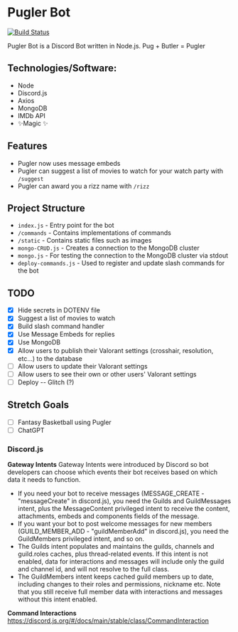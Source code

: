# Pugler Bot

[![Build Status](https://travis-ci.org/joemccann/dillinger.svg?branch=master)](https://github.com/DaryllRicalde/Pugler-Bot-NodeJS)

Pugler Bot is a Discord Bot written in Node.js. Pug + Butler = Pugler 

## Technologies/Software:
- Node
- Discord.js
- Axios
- MongoDB
- IMDb API
- ✨Magic ✨

## Features
- Pugler now uses message embeds
- Pugler can suggest a list of movies to watch for your watch party with `/suggest`
- Pugler can award you a rizz name with `/rizz`

## Project Structure 
- `index.js` - Entry point for the bot
- `/commands` - Contains implementations of commands
- `/static` - Contains static files such as images
- `mongo-CRUD.js` - Creates a connection to the MongoDB cluster
- `mongo.js` - For testing the connection to the MongoDB cluster via stdout
- `deploy-commands.js` - Used to register and update slash commands for the bot

## TODO
- [X] Hide secrets in DOTENV file
- [X] Suggest a list of movies to watch
- [X] Build slash command handler
- [X] Use Message Embeds for replies
- [X] Use MongoDB
- [X] Allow users to publish their Valorant settings (crosshair, resolution, etc...) to the database
- [ ] Allow users to update their Valorant settings
- [ ] Allow users to see their own or other users' Valorant settings
- [ ] Deploy -- Glitch (?)

## Stretch Goals
- [ ] Fantasy Basketball using Pugler
- [ ] ChatGPT 

### Discord.js

**Gateway Intents**
Gateway Intents were introduced by Discord so bot developers can choose which events their bot receives based on which data it needs to function.
- If you need your bot to receive messages (MESSAGE_CREATE - "messageCreate" in discord.js), you need the Guilds and GuildMessages intent, plus the MessageContent privileged intent to receive the content, attachments, embeds and components fields of the message.
- If you want your bot to post welcome messages for new members (GUILD_MEMBER_ADD - "guildMemberAdd" in discord.js), you need the GuildMembers privileged intent, and so on.
- The Guilds intent populates and maintains the guilds, channels and guild.roles caches, plus thread-related events. If this intent is not enabled, data for interactions and messages will include only the guild and channel id, and will not resolve to the full class.
- The GuildMembers intent keeps cached guild members up to date, including changes to their roles and permissions, nickname etc.
Note that you still receive full member data with interactions and messages without this intent enabled.

**Command Interactions**
https://discord.js.org/#/docs/main/stable/class/CommandInteraction


[//]: # (These are reference links used in the body of this note and get stripped out when the markdown processor does its job. There is no need to format nicely because it shouldn't be seen. Thanks SO - http://stackoverflow.com/questions/4823468/store-comments-in-markdown-syntax)

   [dill]: <https://github.com/joemccann/dillinger>
   [git-repo-url]: <https://github.com/joemccann/dillinger.git>
   [john gruber]: <http://daringfireball.net>
   [df1]: <http://daringfireball.net/projects/markdown/>
   [markdown-it]: <https://github.com/markdown-it/markdown-it>
   [Ace Editor]: <http://ace.ajax.org>
   [node.js]: <http://nodejs.org>
   [Twitter Bootstrap]: <http://twitter.github.com/bootstrap/>
   [jQuery]: <http://jquery.com>
   [@tjholowaychuk]: <http://twitter.com/tjholowaychuk>
   [express]: <http://expressjs.com>
   [AngularJS]: <http://angularjs.org>
   [Gulp]: <http://gulpjs.com>

   [PlDb]: <https://github.com/joemccann/dillinger/tree/master/plugins/dropbox/README.md>
   [PlGh]: <https://github.com/joemccann/dillinger/tree/master/plugins/github/README.md>
   [PlGd]: <https://github.com/joemccann/dillinger/tree/master/plugins/googledrive/README.md>
   [PlOd]: <https://github.com/joemccann/dillinger/tree/master/plugins/onedrive/README.md>
   [PlMe]: <https://github.com/joemccann/dillinger/tree/master/plugins/medium/README.md>
   [PlGa]: <https://github.com/RahulHP/dillinger/blob/master/plugins/googleanalytics/README.md>

